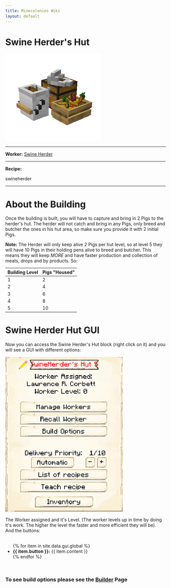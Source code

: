 ```yaml
---
title: Minecolonies Wiki
layout: default
---
```

# Swine Herder's Hut

<div class="infobox box text-center">
    <img src="../../assets/images/buildings/swineHerder.png" alt="Swine Herder's Hut" />
    <hr />
    <div class="row section-text text-left">
        <div class="col">
        <p><strong>Worker:</strong> <a href="../workers/swineherder">Swine Herder</a></p>
        </div>
    </div>
    <hr />
    <div class="row section-text text-left">
        <div class="col">
        <p><strong>Recipe:</strong> 
        </div>
    </div>
    <recipe>swineherder</recipe>
</div>
<hr />

# About the Building

Once the building is built, you will have to capture and bring in 2 Pigs to the herder's hut. The herder will not catch and bring in any Pigs, only breed and butcher the ones in his hut area, so make sure you provide it with 2 initial Pigs.

**Note:** The Herder will only keep alive 2 Pigs per hut level, so at level 5 they will have 10 Pigs in their holding pens alive to breed and butcher. This means they will keep *MORE* and have faster production and collection of meats, drops and by products. So:


| Building Level | Pigs "Housed" |
| ----- | ----- |
| 1 | 2 |
| 2 | 4 |
| 3 | 6 |
| 4 | 8 |
| 5 | 10 |

  

# Swine Herder Hut GUI

Now you can access the Swine Herder's Hut block (right click on it) and you will see a GUI with different options:

<div class="row">
  <div class="col-sm-12 col-md">
    <img src="../../assets/images/gui/swineherdergui.png" class="img-fluid mx-auto" alt="Herder GUI">
  </div>
  <div class="col-sm-12 col-md">
    <p>The Worker assigned and it's Level. (The worker levels up in time by doing it's work. The higher the level the faster and more efficient they will be). And the buttons:</p>
    <ul><br>
      {% for item in site.data.gui.global %}
        <li><strong>{{ item.button }}:</strong> {{ item.content }}</li>
      {% endfor %}
    </ul>
  </div>
</div>  
  
  <br>
  
### **To see build options please see the [Builder](../../source/workers/builder) Page**  

